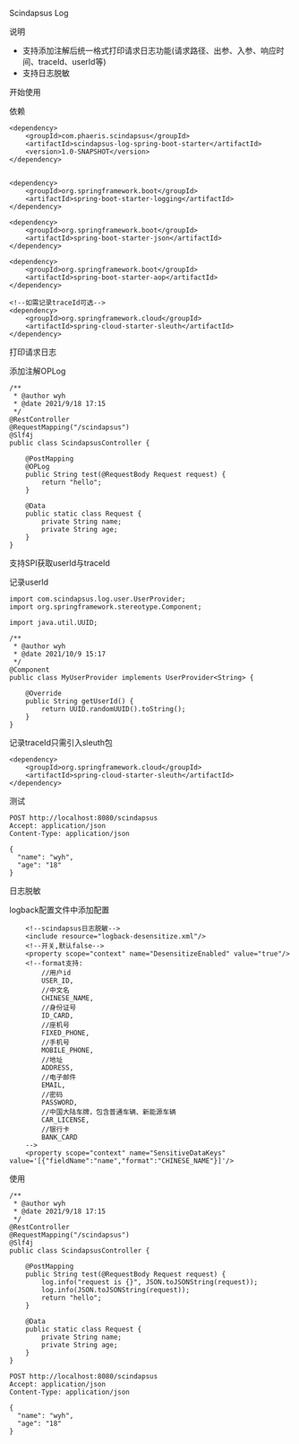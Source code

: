 

Scindapsus Log

说明

- 支持添加注解后统一格式打印请求日志功能(请求路径、出参、入参、响应时间、traceId、userId等)
- 支持日志脱敏

开始使用

依赖

    <dependency>
        <groupId>com.phaeris.scindapsus</groupId>
        <artifactId>scindapsus-log-spring-boot-starter</artifactId>
        <version>1.0-SNAPSHOT</version>
    </dependency>
    
    
    <dependency>
        <groupId>org.springframework.boot</groupId>
        <artifactId>spring-boot-starter-logging</artifactId>
    </dependency>
    
    <dependency>
        <groupId>org.springframework.boot</groupId>
        <artifactId>spring-boot-starter-json</artifactId>
    </dependency>
    
    <dependency>
        <groupId>org.springframework.boot</groupId>
        <artifactId>spring-boot-starter-aop</artifactId>
    </dependency>
    
    <!--如需记录traceId可选-->
    <dependency>
        <groupId>org.springframework.cloud</groupId>
        <artifactId>spring-cloud-starter-sleuth</artifactId>
    </dependency>

打印请求日志

添加注解OPLog

    /**
     * @author wyh
     * @date 2021/9/18 17:15
     */
    @RestController
    @RequestMapping("/scindapsus")
    @Slf4j
    public class ScindapsusController {
    
        @PostMapping
        @OPLog
        public String test(@RequestBody Request request) {
            return "hello";
        }
    
        @Data
        public static class Request {
            private String name;
            private String age;
        }
    }



支持SPI获取userId与traceId

记录userId

    import com.scindapsus.log.user.UserProvider;
    import org.springframework.stereotype.Component;
    
    import java.util.UUID;
    
    /**
     * @author wyh
     * @date 2021/10/9 15:17
     */
    @Component
    public class MyUserProvider implements UserProvider<String> {
    
        @Override
        public String getUserId() {
            return UUID.randomUUID().toString();
        }
    }

记录traceId只需引入sleuth包

    <dependency>
        <groupId>org.springframework.cloud</groupId>
        <artifactId>spring-cloud-starter-sleuth</artifactId>
    </dependency>



测试

    POST http://localhost:8080/scindapsus
    Accept: application/json
    Content-Type: application/json
    
    {
      "name": "wyh",
      "age": "18"
    }



日志脱敏

logback配置文件中添加配置

        <!--scindapsus日志脱敏-->
        <include resource="logback-desensitize.xml"/>
        <!--开关,默认false-->
        <property scope="context" name="DesensitizeEnabled" value="true"/>
        <!--format支持:
            //用户id
            USER_ID,
            //中文名
            CHINESE_NAME,
            //身份证号
            ID_CARD,
            //座机号
            FIXED_PHONE,
            //手机号
            MOBILE_PHONE,
            //地址
            ADDRESS,
            //电子邮件
            EMAIL,
            //密码
            PASSWORD,
            //中国大陆车牌，包含普通车辆、新能源车辆
            CAR_LICENSE,
            //银行卡
            BANK_CARD
        -->
        <property scope="context" name="SensitiveDataKeys" value='[{"fieldName":"name","format":"CHINESE_NAME"}]'/>



使用

    /**
     * @author wyh
     * @date 2021/9/18 17:15
     */
    @RestController
    @RequestMapping("/scindapsus")
    @Slf4j
    public class ScindapsusController {
    
        @PostMapping
        public String test(@RequestBody Request request) {
            log.info("request is {}", JSON.toJSONString(request));
            log.info(JSON.toJSONString(request));
            return "hello";
        }
    
        @Data
        public static class Request {
            private String name;
            private String age;
        }
    }

    POST http://localhost:8080/scindapsus
    Accept: application/json
    Content-Type: application/json
    
    {
      "name": "wyh",
      "age": "18"
    }